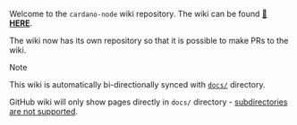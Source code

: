 Welcome to the `cardano-node` wiki repository.  The wiki can be found
[**📖 HERE**](https://github.com/input-output-hk/cardano-node-wiki/wiki).

The wiki now has its own repository so that it is possible to make PRs
to the wiki.

> [!NOTE]
> This wiki is automatically bi-directionally synced with [`docs/`](https://github.com/input-output-hk/cardano-node-wiki/tree/main/doc) directory.
>
> GitHub wiki will only show pages directly in `docs/` directory - [subdirectories are not supported](https://github.com/orgs/community/discussions/23914).
